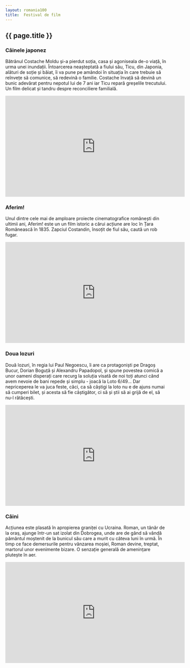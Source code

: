 ```yaml
---
layout: romania100
title:  Festival de film
---
```


<h2>{{ page.title }}</h2>

### Câinele japonez

Bătrânul Costache Moldu și-a pierdut soția, casa și agoniseala de-o viață, în urma unei inundații. Întoarcerea neașteptată a fiului său, Ticu, din Japonia, alături de soție și băiat, îi va pune pe amândoi în situația în care trebuie să reînvețe să comunice, să redevină o familie. Costache învață să devină un bunic adevărat pentru nepotul lui de 7 ani iar Ticu repară greșelile trecutului. Un film delicat și tandru despre reconciliere familială.

<iframe width="560" height="315" src="https://www.youtube.com/embed/ghNAZtYg6Rg" frameborder="0" allow="autoplay; encrypted-media" allowfullscreen></iframe>

### Aferim!

Unul dintre cele mai de amploare proiecte cinematografice românești din ultimii ani, Aferim! este un un film istoric a cărui acțiune are loc în Țara Românească în 1835. Zapciul Costandin, însoțit de fiul său, caută un rob fugar.

<iframe width="560" height="315" src="https://www.youtube.com/embed/mmTYOY_jQWc" frameborder="0" allow="autoplay; encrypted-media" allowfullscreen></iframe>

### Doua lozuri

Două lozuri, în regia lui Paul Negoescu, îi are ca protagoniști pe Dragoș Bucur, Dorian Boguță și Alexandru Papadopol, și spune povestea comică a unor oameni disperați care recurg la soluția visată de noi toți atunci când avem nevoie de bani repede și simplu - joacă la Loto 6/49...
Dar nepriceperea le va juca feste, căci, ca să câștigi la loto nu e de ajuns numai să cumperi bilet, și acesta să fie câștigător, ci să și știi să ai grijă de el, să nu-l rătăcești.

<iframe width="560" height="315" src="https://www.youtube.com/embed/j6GvCvAS22Q" frameborder="0" allow="autoplay; encrypted-media" allowfullscreen></iframe>

### Câini

Acțiunea este plasată în apropierea graniței cu Ucraina. Roman, un tânăr de la oraș, ajunge într-un sat izolat din Dobrogea, unde are de gând să vândă pământul moștenit de la bunicul său care a murit cu câteva luni în urmă. În timp ce face demersurile pentru vânzarea moșiei, Roman devine, treptat, martorul unor evenimente bizare. O senzație generală de amenințare plutește în aer.

<iframe width="560" height="315" src="https://www.youtube.com/embed/J2KznXCOT6M" frameborder="0" allow="autoplay; encrypted-media" allowfullscreen></iframe>
